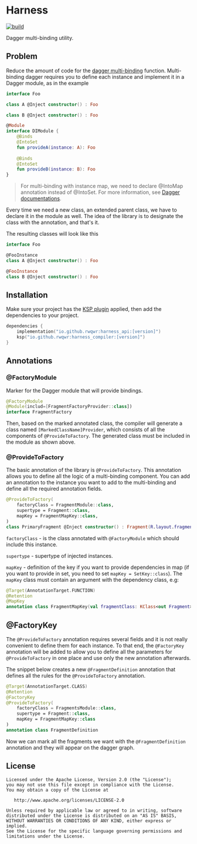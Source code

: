 # Harness
[![build](https://github.com/rwqwr/fragment-factory/actions/workflows/workflows.yml/badge.svg)](https://github.com/rwqwr/fragment-factory/actions/workflows/workflows.yml)

Dagger multi-binding utility.

## Problem

Reduce the amount of code for the [dagger multi-binding][dagger-multibindings] function.
Multi-binding dagger requires you to define each instance and implement it in a Dagger module, as in the example

```kotlin 
interface Foo

class A @Inject constructor() : Foo

class B @Inject constructor() : Foo

@Module
interface DIModule {
    @Binds
    @IntoSet
    fun provideA(instance: A): Foo
    
    @Binds
    @IntoSet
    fun provideB(instance: B): Foo
}
```

> For multi-binding with instance map, we need to declare @IntoMap annotation instead of @IntoSet. 
> For more information, see [Dagger documentations][dagger-multibindings].

Every time we need a new class, an extended parent class, we have to declare it in the module as well.
The idea of the library is to designate the class with the annotation, and that's it.

The resulting classes will look like this

```kotlin
interface Foo

@FooInstance
class A @Inject constructor() : Foo

@FooInstance
class B @Inject constructor() : Foo
```

## Installation 

Make sure your project has the [KSP plugin][ksp] applied, then add the dependencies to your project.

```kotlin
dependencies {
    implementation("io.github.rwqwr:harness_api:[version]")
    ksp("io.github.rwqwr:harness_compiler:[version]")
}
```

## Annotations

### @FactoryModule

Marker for the Dagger module that will provide bindings.

```kotlin
@FactoryModule
@Module(includ=[FragmentFactoryProvider::class])
interface FragmentFactory
```

Then, based on the marked annotated class, the compiler will generate a class named `[MarkedClassName]Provider`, which consists of all the components of `@ProvideToFactory`.
The generated class must be included in the module as shown above.

### @ProvideToFactory

The basic annotation of the library is `@ProvideToFactory`.
This annotation allows you to define all the logic of a multi-binding component.
You can add an annotation to the instance you want to add to the multi-binding and define all the required annotation fields.

```kotlin 
@ProvideToFactory(
    factoryClass = FragmentModule::class,
    supertype = Fragment::class,
    mapKey = FragmentMapKey::class,
)
class PrimaryFragment @Inject constructor() : Fragment(R.layout.fragment_primary)
```

`factoryClass` -  is the class annotated with `@FactoryModule` which should include this instance.

`supertype` - supertype of injected instances.

`mapKey` - definition of the key if you want to provide dependencies in map (if you want to provide in set, you need to set `mapKey = SetKey::class`). 
The `mapKey` class must contain an argument with the dependency class, e.g:

```kotlin
@Target(AnnotationTarget.FUNCTION)
@Retention
@MapKey
annotation class FragmentMapKey(val fragmentClass: KClass<out Fragment>)
```

## @FactoryKey

The `@ProvideToFactory` annotation requires several fields and it is not really convenient to define them for each instance.
To that end, the `@FactoryKey` annotation will be added to allow you to define all the parameters for `@ProvideToFactory` in one place and use only the new annotation afterwards.

The snippet below creates a new `@FragmentDefinition` annotation that defines all the rules for the `@ProvideToFactory` annotation.

```kotlin 
@Target(AnnotationTarget.CLASS)
@Retention
@FactoryKey
@ProvideToFactory(
    factoryClass = FragmentsModule::class,
    supertype = Fragment::class,
    mapKey = FragmentMapKey::class
)
annotation class FragmentDefinition
```

Now we can mark all the fragments we want with the `@FragmentDefinition` annotation and they will appear on the dagger graph.

## License

    Licensed under the Apache License, Version 2.0 (the "License");
    you may not use this file except in compliance with the License.
    You may obtain a copy of the License at

       http://www.apache.org/licenses/LICENSE-2.0

    Unless required by applicable law or agreed to in writing, software
    distributed under the License is distributed on an "AS IS" BASIS,
    WITHOUT WARRANTIES OR CONDITIONS OF ANY KIND, either express or implied.
    See the License for the specific language governing permissions and
    limitations under the License.

[dagger-multibindings]: https://dagger.dev/dev-guide/multibindings.html
[ksp]: https://github.com/google/ksp